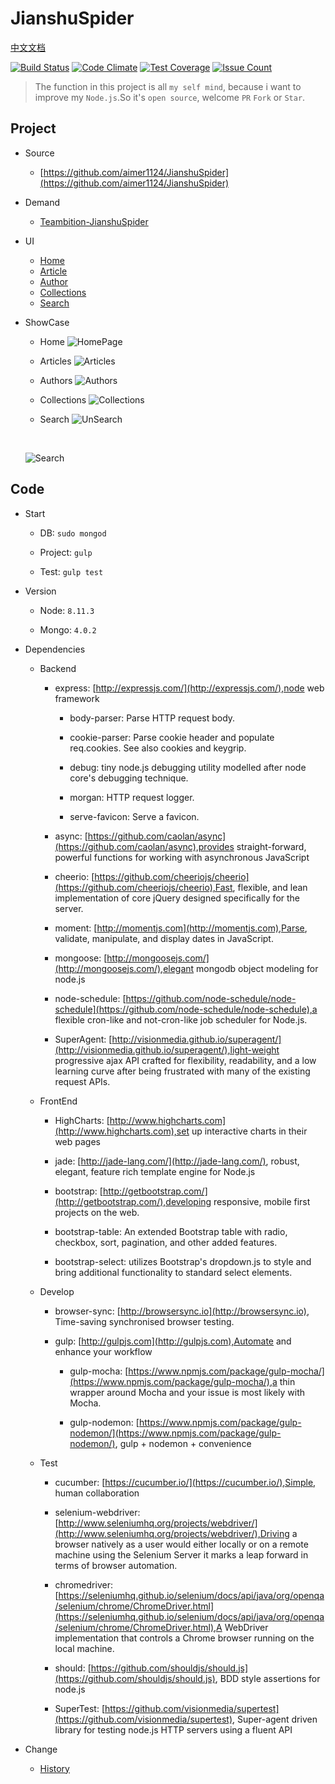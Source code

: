 # JianshuSpider

[中文文档](https://github.com/aimer1124/JianshuSpider/blob/master/README_ZH.md)

[![Build Status](https://travis-ci.org/aimer1124/JianshuSpider.svg?branch=master)](https://travis-ci.org/aimer1124/JianshuSpider) [![Code Climate](https://codeclimate.com/github/aimer1124/JianshuSpider/badges/gpa.svg)](https://codeclimate.com/github/aimer1124/JianshuSpider) [![Test Coverage](https://codeclimate.com/github/aimer1124/JianshuSpider/badges/coverage.svg)](https://codeclimate.com/github/aimer1124/JianshuSpider/coverage) [![Issue Count](https://codeclimate.com/github/aimer1124/JianshuSpider/badges/issue_count.svg)](https://codeclimate.com/github/aimer1124/JianshuSpider)

> The function in this project is all `my self mind`, because i want to improve my `Node.js`.So it's `open source`, welcome `PR` `Fork` or `Star`.

## Project

- Source

    - [https://github.com/aimer1124/JianshuSpider](https://github.com/aimer1124/JianshuSpider)

- Demand

    - [Teambition-JianshuSpider](https://www.teambition.com/project/57a1802f767c4b360c918e49/tasks/scrum/57a1802f767c4b360c918e4c)

- UI

    - [Home](https://www.processon.com/view/link/57a1c693e4b0de6d056db518)
    - [Article](https://www.processon.com/view/link/57a2d0f1e4b0358f8ad7f03b)
    - [Author](https://www.processon.com/diagraming/5819751de4b03a76e94bea6f)
    - [Collections](https://www.processon.com/diagraming/5819746ae4b06e7dcfc9b338)
    - [Search](https://www.processon.com/apps/58197ab8e4b03400d95e4c62)

- ShowCase

    - Home
    ![HomePage](http://7xq729.com1.z0.glb.clouddn.com/JianshuSpider/Home.png)

    - Articles
    ![Articles](http://7xq729.com1.z0.glb.clouddn.com/JianshuSpider/Articles.png)

    - Authors
    ![Authors](http://7xq729.com1.z0.glb.clouddn.com/JianshuSpider/Authors.png)

    - Collections
    ![Collections](http://7xq729.com1.z0.glb.clouddn.com/JianshuSpider/Collections.png)

    - Search
    ![UnSearch](http://7xq729.com1.z0.glb.clouddn.com/JianshuSpider/UnSearch.png)

    <br>

    ![Search](http://7xq729.com1.z0.glb.clouddn.com/JianshuSpider/Search.png)

## Code

- Start

    - DB: `sudo mongod`

    - Project: `gulp`

    - Test: `gulp test`

- Version

    - Node: `8.11.3`

    - Mongo: `4.0.2`

- Dependencies

    - Backend

        - express: [http://expressjs.com/](http://expressjs.com/),node web framework

            - body-parser: Parse HTTP request body.

            - cookie-parser: Parse cookie header and populate req.cookies. See also cookies and keygrip.

            - debug: tiny node.js debugging utility modelled after node core's debugging technique.

            - morgan: HTTP request logger.

            - serve-favicon: Serve a favicon.

        - async: [https://github.com/caolan/async](https://github.com/caolan/async),provides straight-forward, powerful functions for working with asynchronous JavaScript

        - cheerio: [https://github.com/cheeriojs/cheerio](https://github.com/cheeriojs/cheerio),Fast, flexible, and lean implementation of core jQuery designed specifically for the server.

        - moment: [http://momentjs.com](http://momentjs.com),Parse, validate, manipulate, and display dates in JavaScript.

        - mongoose: [http://mongoosejs.com/](http://mongoosejs.com/),elegant mongodb object modeling for node.js

        - node-schedule: [https://github.com/node-schedule/node-schedule](https://github.com/node-schedule/node-schedule),a flexible cron-like and not-cron-like job scheduler for Node.js.

        - SuperAgent: [http://visionmedia.github.io/superagent/](http://visionmedia.github.io/superagent/),light-weight progressive ajax API crafted for flexibility, readability, and a low learning curve after being frustrated with many of the existing request APIs.

    - FrontEnd

        - HighCharts: [http://www.highcharts.com](http://www.highcharts.com),set up interactive charts in their web pages

        - jade: [http://jade-lang.com/](http://jade-lang.com/), robust, elegant, feature rich template engine for Node.js

        - bootstrap: [http://getbootstrap.com/](http://getbootstrap.com/),developing responsive, mobile first projects on the web.

        - bootstrap-table: An extended Bootstrap table with radio, checkbox, sort, pagination, and other added features.

        - bootstrap-select: utilizes Bootstrap's dropdown.js to style and bring additional functionality to standard select elements.

    - Develop

        - browser-sync: [http://browsersync.io](http://browsersync.io), Time-saving synchronised browser testing.

        - gulp: [http://gulpjs.com](http://gulpjs.com),Automate and enhance your workflow

            - gulp-mocha: [https://www.npmjs.com/package/gulp-mocha/](https://www.npmjs.com/package/gulp-mocha/),a thin wrapper around Mocha and your issue is most likely with Mocha.

            - gulp-nodemon: [https://www.npmjs.com/package/gulp-nodemon/](https://www.npmjs.com/package/gulp-nodemon/), gulp + nodemon + convenience

    - Test

        - cucumber: [https://cucumber.io/](https://cucumber.io/),Simple, human collaboration

        - selenium-webdriver: [http://www.seleniumhq.org/projects/webdriver/](http://www.seleniumhq.org/projects/webdriver/),Driving a browser natively as a user would either locally or on a remote machine using the Selenium Server it marks a leap forward in terms of browser automation.

        - chromedriver: [https://seleniumhq.github.io/selenium/docs/api/java/org/openqa/selenium/chrome/ChromeDriver.html](https://seleniumhq.github.io/selenium/docs/api/java/org/openqa/selenium/chrome/ChromeDriver.html),A WebDriver implementation that controls a Chrome browser running on the local machine.

        - should: [https://github.com/shouldjs/should.js](https://github.com/shouldjs/should.js), BDD style assertions for node.js

        - SuperTest: [https://github.com/visionmedia/supertest](https://github.com/visionmedia/supertest), Super-agent driven library for testing node.js HTTP servers using a fluent API

- Change

    - [History](https://github.com/aimer1124/JianshuSpider/blob/master/history.md)
